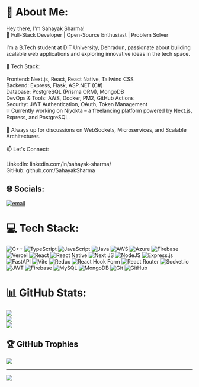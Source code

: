 # 💫 About Me:
 Hey there, I'm Sahayak Sharma!<br>🚀 Full-Stack Developer | Open-Source Enthusiast | Problem Solver<br><br>I’m a B.Tech student at DIT University, Dehradun, passionate about building scalable web applications and exploring innovative ideas in the tech space.<br><br>🔹 Tech Stack:<br><br>Frontend: Next.js, React, React Native, Tailwind CSS<br>Backend: Express, Flask, ASP.NET (C#)<br>Database: PostgreSQL (Prisma ORM), MongoDB<br>DevOps & Tools: AWS, Docker, PM2, GitHub Actions<br>Security: JWT Authentication, OAuth, Token Management<br>💡 Currently working on Niyokta – a freelancing platform powered by Next.js, Express, and PostgreSQL.<br><br>💬 Always up for discussions on WebSockets, Microservices, and Scalable Architectures.<br><br>📫 Let's Connect:<br><br>LinkedIn: linkedin.com/in/sahayak-sharma/<br>GitHub: github.com/SahayakSharma


## 🌐 Socials:
[![email](https://img.shields.io/badge/Email-D14836?logo=gmail&logoColor=white)](mailto:sahayaksharma6@gmail.com) 

# 💻 Tech Stack:
![C++](https://img.shields.io/badge/c++-%2300599C.svg?style=for-the-badge&logo=c%2B%2B&logoColor=white) ![TypeScript](https://img.shields.io/badge/typescript-%23007ACC.svg?style=for-the-badge&logo=typescript&logoColor=white) ![JavaScript](https://img.shields.io/badge/javascript-%23323330.svg?style=for-the-badge&logo=javascript&logoColor=%23F7DF1E) ![Java](https://img.shields.io/badge/java-%23ED8B00.svg?style=for-the-badge&logo=openjdk&logoColor=white) ![AWS](https://img.shields.io/badge/AWS-%23FF9900.svg?style=for-the-badge&logo=amazon-aws&logoColor=white) ![Azure](https://img.shields.io/badge/azure-%230072C6.svg?style=for-the-badge&logo=microsoftazure&logoColor=white) ![Firebase](https://img.shields.io/badge/firebase-%23039BE5.svg?style=for-the-badge&logo=firebase) ![Vercel](https://img.shields.io/badge/vercel-%23000000.svg?style=for-the-badge&logo=vercel&logoColor=white) ![React](https://img.shields.io/badge/react-%2320232a.svg?style=for-the-badge&logo=react&logoColor=%2361DAFB) ![React Native](https://img.shields.io/badge/react_native-%2320232a.svg?style=for-the-badge&logo=react&logoColor=%2361DAFB) ![Next JS](https://img.shields.io/badge/Next-black?style=for-the-badge&logo=next.js&logoColor=white) ![NodeJS](https://img.shields.io/badge/node.js-6DA55F?style=for-the-badge&logo=node.js&logoColor=white) ![Express.js](https://img.shields.io/badge/express.js-%23404d59.svg?style=for-the-badge&logo=express&logoColor=%2361DAFB) ![FastAPI](https://img.shields.io/badge/FastAPI-005571?style=for-the-badge&logo=fastapi) ![Vite](https://img.shields.io/badge/vite-%23646CFF.svg?style=for-the-badge&logo=vite&logoColor=white) ![Redux](https://img.shields.io/badge/redux-%23593d88.svg?style=for-the-badge&logo=redux&logoColor=white) ![React Hook Form](https://img.shields.io/badge/React%20Hook%20Form-%23EC5990.svg?style=for-the-badge&logo=reacthookform&logoColor=white) ![React Router](https://img.shields.io/badge/React_Router-CA4245?style=for-the-badge&logo=react-router&logoColor=white) ![Socket.io](https://img.shields.io/badge/Socket.io-black?style=for-the-badge&logo=socket.io&badgeColor=010101) ![JWT](https://img.shields.io/badge/JWT-black?style=for-the-badge&logo=JSON%20web%20tokens) ![Firebase](https://img.shields.io/badge/firebase-a08021?style=for-the-badge&logo=firebase&logoColor=ffcd34) ![MySQL](https://img.shields.io/badge/mysql-4479A1.svg?style=for-the-badge&logo=mysql&logoColor=white) ![MongoDB](https://img.shields.io/badge/MongoDB-%234ea94b.svg?style=for-the-badge&logo=mongodb&logoColor=white) ![Git](https://img.shields.io/badge/git-%23F05033.svg?style=for-the-badge&logo=git&logoColor=white) ![GitHub](https://img.shields.io/badge/github-%23121011.svg?style=for-the-badge&logo=github&logoColor=white)
# 📊 GitHub Stats:
![](https://github-readme-stats.vercel.app/api?username=SahayakSharma&theme=dark&hide_border=false&include_all_commits=false&count_private=false)<br/>
![](https://github-readme-streak-stats.herokuapp.com/?user=SahayakSharma&theme=dark&hide_border=false)<br/>
![](https://github-readme-stats.vercel.app/api/top-langs/?username=SahayakSharma&theme=dark&hide_border=false&include_all_commits=false&count_private=false&layout=compact)

## 🏆 GitHub Trophies
![](https://github-profile-trophy.vercel.app/?username=SahayakSharma&theme=radical&no-frame=false&no-bg=true&margin-w=4)

---
[![](https://visitcount.itsvg.in/api?id=SahayakSharma&icon=0&color=0)](https://visitcount.itsvg.in)

<!-- Proudly created with GPRM ( https://gprm.itsvg.in ) -->
